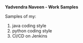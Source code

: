 **Yadvendra Naveen - Work Samples**


Samples of my: 
1. java coding style
2. python coding style
3. CI/CD on Jenkins
